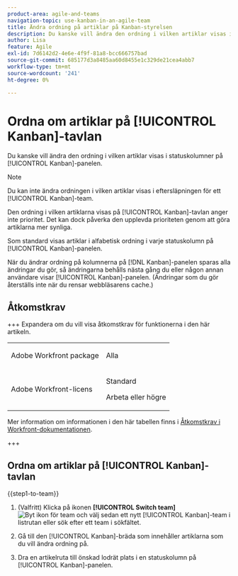```yaml
---
product-area: agile-and-teams
navigation-topic: use-kanban-in-an-agile-team
title: Ändra ordning på artiklar på Kanban-styrelsen
description: Du kanske vill ändra den ordning i vilken artiklar visas i statuskolumnerna på Kanban-panelen.
author: Lisa
feature: Agile
exl-id: 7d6142d2-4e6e-4f9f-81a8-bcc666757bad
source-git-commit: 685177d3a8485aa60d8455e1c329de21cea4abb7
workflow-type: tm+mt
source-wordcount: '241'
ht-degree: 0%

---
```


# Ordna om artiklar på [!UICONTROL Kanban]-tavlan

Du kanske vill ändra den ordning i vilken artiklar visas i statuskolumner på [!UICONTROL Kanban]-panelen.

>[!NOTE]
>
>Du kan inte ändra ordningen i vilken artiklar visas i eftersläpningen för ett [!UICONTROL Kanban]-team.

Den ordning i vilken artiklarna visas på [!UICONTROL Kanban]-tavlan anger inte prioritet. Det kan dock påverka den upplevda prioriteten genom att göra artiklarna mer synliga.

Som standard visas artiklar i alfabetisk ordning i varje statuskolumn på [!UICONTROL Kanban]-panelen.

När du ändrar ordning på kolumnerna på [!DNL Kanban]-panelen sparas alla ändringar du gör, så ändringarna behålls nästa gång du eller någon annan användare visar [!UICONTROL Kanban]-panelen. (Ändringar som du gör återställs inte när du rensar webbläsarens cache.)

## Åtkomstkrav

+++ Expandera om du vill visa åtkomstkrav för funktionerna i den här artikeln.

<table style="table-layout:auto"> 
 <col> 
 </col> 
 <col> 
 </col> 
 <tbody> 
  <tr> 
   <td role="rowheader">Adobe Workfront package</td> 
   <td> <p>Alla</p> </td> 
  </tr> 
  <tr> 
   <td role="rowheader">Adobe Workfront-licens</td> 
   <td> <p>Standard</p> 
   <p>Arbeta eller högre</p> </td> 
  </tr>
 </tbody> 
</table>

Mer information om informationen i den här tabellen finns i [Åtkomstkrav i Workfront-dokumentationen](/help/quicksilver/administration-and-setup/add-users/access-levels-and-object-permissions/access-level-requirements-in-documentation.md).

+++

## Ordna om artiklar på [!UICONTROL Kanban]-tavlan

{{step1-to-team}}

1. (Valfritt) Klicka på ikonen **[!UICONTROL Switch team]** ![Byt ikon för team](assets/switch-team-icon.png) och välj sedan ett nytt [!UICONTROL Kanban]-team i listrutan eller sök efter ett team i sökfältet.

1. Gå till den [!UICONTROL Kanban]-bräda som innehåller artiklarna som du vill ändra ordning på.
1. Dra en artikelruta till önskad lodrät plats i en statuskolumn på [!UICONTROL Kanban]-panelen.

